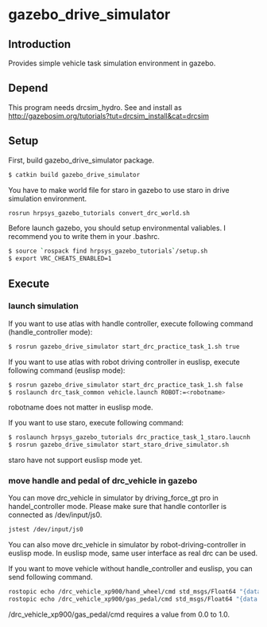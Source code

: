 # gazebo_drive_simulator

## Introduction
Provides simple vehicle task simulation environment in gazebo.

## Depend
This program needs drcsim_hydro.
See and install as http://gazebosim.org/tutorials?tut=drcsim_install&cat=drcsim

## Setup
First, build gazebo_drive_simulator package.
```bash
$ catkin build gazebo_drive_simulator
```

You have to make world file for staro in gazebo to use staro in drive simulation environment.
```bash
rosrun hrpsys_gazebo_tutorials convert_drc_world.sh
```

Before launch gazebo, you should setup environmental valiables.
I recommend you to write them in your .bashrc.
```bash
$ source `rospack find hrpsys_gazebo_tutorials`/setup.sh
$ export VRC_CHEATS_ENABLED=1
```

## Execute
### launch simulation
If you want to use atlas with handle controller, execute following command (handle_controller mode):
```bash
$ rosrun gazebo_drive_simulator start_drc_practice_task_1.sh true
```

If you want to use atlas with robot driving controller in euslisp, execute following command (euslisp mode):
```bash
$ rosrun gazebo_drive_simulator start_drc_practice_task_1.sh false
$ roslaunch drc_task_common vehicle.launch ROBOT:=<robotname>
```
robotname does not matter in euslisp mode.

If you want to use staro, execute following command:
```bash
$ roslaunch hrpsys_gazebo_tutorials drc_practice_task_1_staro.laucnh
$ rosrun gazebo_drive_simulator start_staro_drive_simulator.sh
```
staro have not support euslisp mode yet.

### move handle and pedal of drc_vehicle in gazebo
You can move drc_vehicle in simulator by driving_force_gt pro in handel_controller mode.
Please make sure that handle contorller is connected as /dev/input/js0.
```bash
jstest /dev/input/js0
```

You can also move drc_vehicle in simulator by robot-driving-controller in euslisp mode.
In euslisp mode, same user interface as real drc can be used.

If you want to move vehicle without handle_controller and euslisp, you can send following command.
```bash
rostopic echo /drc_vehicle_xp900/hand_wheel/cmd std_msgs/Float64 "{data: <rad>}"
rostopic echo /drc_vehicle_xp900/gas_pedal/cmd std_msgs/Float64 "{data: <percentage>}"
```
/drc_vehicle_xp900/gas_pedal/cmd requires a value from 0.0 to 1.0.